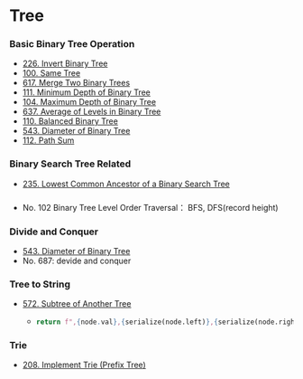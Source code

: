 # Tree

### Basic Binary Tree Operation

* [226. Invert Binary Tree](https://leetcode.com/problems/invert-binary-tree/)
* [100. Same Tree](https://leetcode.com/problems/same-tree/)
* [617. Merge Two Binary Trees](https://leetcode.com/problems/merge-two-binary-trees/)
* [111. Minimum Depth of Binary Tree](https://leetcode.com/problems/minimum-depth-of-binary-tree/)
* [104. Maximum Depth of Binary Tree](https://leetcode.com/problems/maximum-depth-of-binary-tree/)
* [637. Average of Levels in Binary Tree](https://leetcode.com/problems/average-of-levels-in-binary-tree/)
* [110. Balanced Binary Tree](https://leetcode.com/problems/balanced-binary-tree/)
* [543. Diameter of Binary Tree](https://leetcode.com/problems/diameter-of-binary-tree/)
* [112. Path Sum](https://leetcode.com/problems/path-sum/)





### Binary Search Tree Related

* [235. Lowest Common Ancestor of a Binary Search Tree](https://leetcode.com/problems/lowest-common-ancestor-of-a-binary-search-tree/)



###

* No. 102 Binary Tree Level Order Traversal： BFS, DFS(record height)

### Divide and Conquer

* [543. Diameter of Binary Tree](https://leetcode.com/problems/diameter-of-binary-tree/)
* No. 687: devide and conquer



### Tree to String

* [572. Subtree of Another Tree](https://leetcode.com/problems/subtree-of-another-tree/)&#x20;
  * ```python
    return f",{node.val},{serialize(node.left)},{serialize(node.right)}"
    ```



### Trie

* [208. Implement Trie (Prefix Tree)](https://leetcode.com/problems/implement-trie-prefix-tree/)

